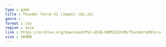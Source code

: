 ```yaml
---
type : game
title : Thunder Force VI (Japan) (En,Ja)
genre : 
format : iso
region : asia
link : https://archive.org/download/PS2-ASIA-ROMS321COM/Thunder%20Force%20VI%20%28Japan%29%20%28En%2CJa%29.7z
size : 509MB
---
```

